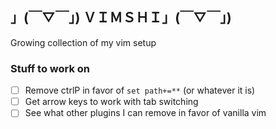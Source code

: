 ## 」(￣▽￣」) ＶＩＭＳＨＩ」(￣▽￣」) ##

Growing collection of my vim setup

### Stuff to work on ###

- [ ] Remove ctrlP in favor of `set path+=**` (or whatever it is)
- [ ] Get arrow keys to work with tab switching
- [ ] See what other plugins I can remove in favor of vanilla vim 
